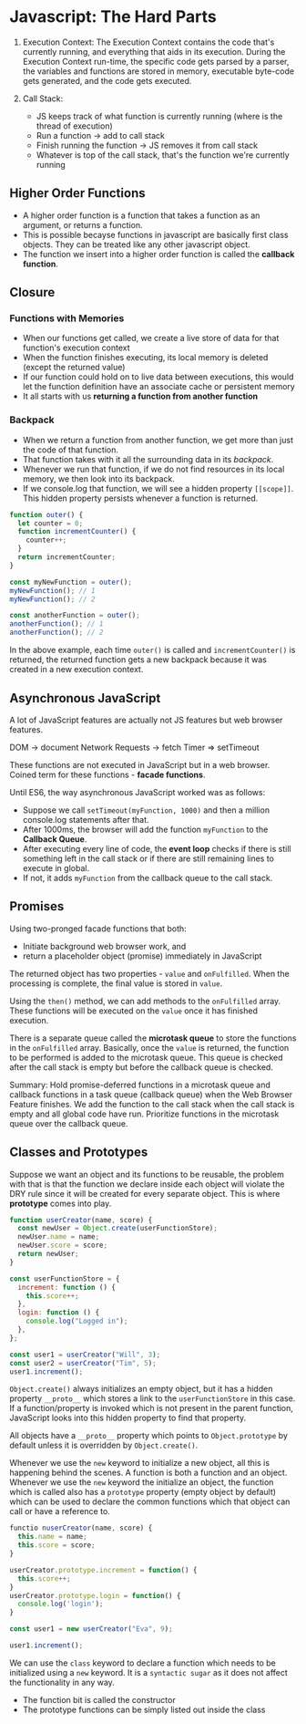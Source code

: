 # Javascript: The Hard Parts

1. Execution Context: The Execution Context contains the code that's currently running, and everything that aids in its execution. During the Execution Context run-time, the specific code gets parsed by a parser, the variables and functions are stored in memory, executable byte-code gets generated, and the code gets executed.

2. Call Stack:
   - JS keeps track of what function is currently running (where is the thread of execution)
   - Run a function -> add to call stack
   - Finish running the function -> JS removes it from call stack
   - Whatever is top of the call stack, that's the function we're currently running

## Higher Order Functions

- A higher order function is a function that takes a function as an argument, or returns a function.
- This is possible becayse functions in javascript are basically first class objects. They can be treated like any other javascript object.
- The function we insert into a higher order function is called the **callback function**.

## Closure

### Functions with Memories

- When our functions get called, we create a live store of data for that function's execution context
- When the function finishes executing, its local memory is deleted (except the returned value)
- If our function could hold on to live data between executions, this would let the function definition have an associate cache or persistent memory
- It all starts with us **returning a function from another function**

### Backpack

- When we return a function from another function, we get more than just the code of that function.
- That function takes with it all the surrounding data in its _backpack_.
- Whenever we run that function, if we do not find resources in its local memory, we then look into its backpack.
- If we console.log that function, we will see a hidden property `[[scope]]`. This hidden property persists whenever a function is returned.

```js
function outer() {
  let counter = 0;
  function incrementCounter() {
    counter++;
  }
  return incrementCounter;
}

const myNewFunction = outer();
myNewFunction(); // 1
myNewFunction(); // 2

const anotherFunction = outer();
anotherFunction(); // 1
anotherFunction(); // 2
```

In the above example, each time `outer()` is called and `incrementCounter()` is returned, the returned function gets a new backpack because it was created in a new execution context.

## Asynchronous JavaScript

A lot of JavaScript features are actually not JS features but web browser features.

DOM -> document
Network Requests -> fetch
Timer => setTimeout

These functions are not executed in JavaScript but in a web browser. Coined term for these functions - **facade functions**.

Until ES6, the way asynchronous JavaScript worked was as follows:

- Suppose we call `setTimeout(myFunction, 1000)` and then a million console.log statements after that.
- After 1000ms, the browser will add the function `myFunction` to the **Callback Queue**.
- After executing every line of code, the **event loop** checks if there is still something left in the call stack or if there are still remaining lines to execute in global.
- If not, it adds `myFunction` from the callback queue to the call stack.

## Promises

Using two-pronged facade functions that both:

- Initiate background web browser work, and
- return a placeholder object (promise) immediately in JavaScript

The returned object has two properties - `value` and `onFulfilled`.
When the processing is complete, the final value is stored in `value`.

Using the `then()` method, we can add methods to the `onFulfilled` array. These functions will be executed on the `value` once it has finished execution.

There is a separate queue called the **microtask queue** to store the functions in the `onFulfilled` array. Basically, once the `value` is returned, the function to be performed is added to the microtask queue. This queue is checked after the call stack is empty but before the callback queue is checked.

Summary: Hold promise-deferred functions in a microtask queue and callback functions in a task queue (callback queue) when the Web Browser Feature finishes. We add the function to the call stack when the call stack is empty and all global code have run. Prioritize functions in the microtask queue over the callback queue.

## Classes and Prototypes

Suppose we want an object and its functions to be reusable, the problem with that is that the function we declare inside each object will violate the DRY rule since it will be created for every separate object. This is where **prototype** comes into play.

```js
function userCreator(name, score) {
  const newUser = Object.create(userFunctionStore);
  newUser.name = name;
  newUser.score = score;
  return newUser;
}

const userFunctionStore = {
  increment: function () {
    this.score++;
  },
  login: function () {
    console.log("Logged in");
  },
};

const user1 = userCreator("Will", 3);
const user2 = userCreator("Tim", 5);
user1.increment();
```

`Object.create()` always initializes an empty object, but it has a hidden property `__proto__` which stores a link to the `userFunctionStore` in this case. If a function/property is invoked which is not present in the parent function, JavaScript looks into this hidden property to find that property.

All objects have a `__proto__` property which points to `Object.prototype` by default unless it is overridden by `Object.create()`.

Whenever we use the `new` keyword to initialize a new object, all this is happening behind the scenes.
A function is both a function and an object. Whenever we use the `new` keyword the initialize an object, the function which is called also has a `prototype` property (empty object by default) which can be used to declare the common functions which that object can call or have a reference to.

```js
functio nuserCreator(name, score) {
  this.name = name;
  this.score = score;
}

userCreator.prototype.increment = function() {
  this.score++;
}
userCreator.prototype.login = function() {
  console.log('login');
}

const user1 = new userCreator("Eva", 9);

user1.increment();
```

We can use the `class` keyword to declare a function which needs to be initialized using a `new` keyword.
It is a `syntactic sugar` as it does not affect the functionality in any way.

- The function bit is called the constructor
- The prototype functions can be simply listed out inside the class
